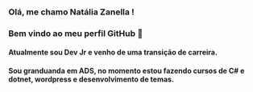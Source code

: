### Olá, me chamo Natália Zanella ! 
### Bem vindo ao meu perfil GitHub 👋

#### Atualmente sou Dev Jr e venho de uma transição de carreira.
#### Sou granduanda em ADS, no momento estou fazendo cursos de C# e dotnet, wordpress e desenvolvimento de temas.

